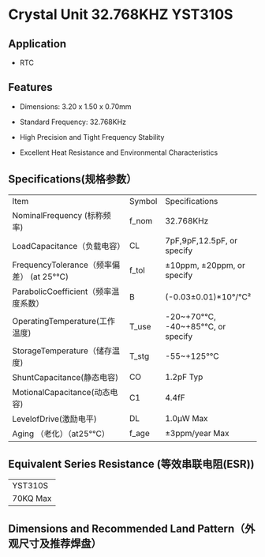 # Crystal Unit 32.768KHZ YST310S  

## Application 


- RTC  

## Features  

- Dimensions: $3.20\mathrm{~x~}1.50\mathrm{~x~}0.70\mathrm{mm}$ 
- Standard Frequency: 32.768KHz  

- High Precision and Tight Frequency Stability
- Excellent Heat Resistance and Environmental Characteristics  

## Specifications(规格参数）  

<html><body><table><tr><td>Item</td><td>Symbol</td><td>Specifications</td></tr><tr><td>NominalFrequency (标称频率)</td><td>f_nom</td><td>32.768KHz</td></tr><tr><td>LoadCapacitance（负载电容）</td><td>CL</td><td>7pF,9pF,12.5pF, or specify</td></tr><tr><td>FrequencyTolerance（频率偏差） (at 25°℃)</td><td>f_tol</td><td>±10ppm, ±20ppm, or specify</td></tr><tr><td>ParabolicCoefficient（频率温度系数）</td><td>B</td><td>(-0.03±0.01)*10°/℃²</td></tr><tr><td>OperatingTemperature(工作温度)</td><td>T_use</td><td>-20~+70°℃, -40~+85°℃, or specify</td></tr><tr><td>StorageTemperature（储存温度)</td><td>T_stg</td><td>-55~+125°℃</td></tr><tr><td>ShuntCapacitance(静态电容)</td><td>CO</td><td>1.2pF Typ</td></tr><tr><td>MotionalCapacitance(动态电容)</td><td>C1</td><td>4.4fF</td></tr><tr><td>LevelofDrive(激励电平)</td><td>DL</td><td>1.0μW Max</td></tr><tr><td>Aging （老化）（at25°℃）</td><td>f_age</td><td>±3ppm/year Max</td></tr></table></body></html>  

## Equivalent Series Resistance (等效串联电阻(ESR))  

<html><body><table><tr><td>YST310S</td></tr><tr><td>70KQ Max</td></tr></table></body></html>  

## Dimensions and Recommended Land Pattern（外观尺寸及推荐焊盘）  

